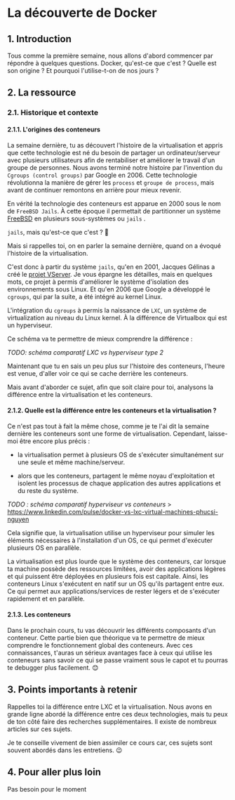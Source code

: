 # La découverte de Docker

## 1. Introduction
Tous comme la première semaine, nous allons d'abord commencer par répondre à quelques questions.
Docker, qu'est-ce que c'est ? Quelle est son origine ? Et pourquoi l'utilise-t-on de nos jours ?

## 2. La ressource
### 2.1. Historique et contexte
#### 2.1.1. L'origines des conteneurs

La semaine dernière, tu as découvert l'histoire de la virtualisation et 
appris que cette technologie est né du besoin de partager un ordinateur/serveur avec plusieurs utilisateurs afin de rentabiliser et améliorer le travail d'un groupe de personnes.
Nous avons terminé notre histoire par l'invention du  `Cgroups (control groups)` par Google en 2006. Cette technologie
révolutionna la manière de gérer les `process` et `groupe de process`, mais avant de continuer remontons en arrière pour mieux revenir.

En vérité la technologie des conteneurs est apparue en 2000 sous le nom de `FreeBSD Jails`. 
À cette époque il permettait de partitionner un système [FreeBSD](https://www.techno-science.net/definition/7667.html) en plusieurs sous-systèmes ou `jails` . 

`jails`, mais qu'est-ce que c'est ? 🤔

Mais si rappelles toi, on en parler la semaine dernière, quand on a évoqué l'histoire de la virtualisation.

C'est donc à partir du système `jails`, qu'en en 2001, Jacques Gélinas a créé le [projet VServer](https://fr.wikipedia.org/wiki/Linux_Virtual_Server). 
Je vous épargne les détailles, mais en quelques mots, ce projet à permis d'améliorer le système d'isolation des environnements sous Linux. Et qu'en 2006 que Google a développé le `cgroups`, qui par la suite, a été intégré au kernel Linux.

L'intégration du `cgroups` à permis la naissance de `LXC`, un système de virtualization au niveau du Linux kernel. À la différence de Virtualbox qui est un hyperviseur.


Ce schéma va te permettre de mieux comprendre la différence :

*TODO: schéma comparatif LXC vs hyperviseur type 2*


Maintenant que tu en sais un peu plus sur l'histoire des conteneurs, l'heure est venue, d'aller voir ce qui se cache derrière les conteneurs.


Mais avant d'aborder ce sujet, afin que soit claire pour toi, analysons la différence entre la virtualisation et les conteneurs.


#### 2.1.2. Quelle est la différence entre les conteneurs et la virtualisation ?
Ce n'est pas tout à fait la même chose, comme je te l'ai dit la semaine dernière les conteneurs sont une forme de virtualisation. 
Cependant, laisse-moi être encore plus précis :

- la virtualisation permet à plusieurs OS de s'exécuter simultanément sur une seule et même machine/serveur.


- alors que les conteneurs, partagent le même noyau d'exploitation et isolent les processus de chaque application des autres applications et du reste du système.

*TODO : schéma comparatif hyperviseur vs conteneurs* > https://www.linkedin.com/pulse/docker-vs-lxc-virtual-machines-phucsi-nguyen


Cela signifie que, la virtualisation utilise un hyperviseur pour simuler les éléments nécessaires à l'installation d'un OS, 
ce qui permet d'exécuter plusieurs OS en parallèle. 

La virtualisation est plus lourde que le système des conteneurs, car lorsque ta machine possède des ressources limitées, 
avoir des applications légères et qui puissent être déployées en plusieurs fois est capitale. 
Ainsi, les conteneurs Linux s'exécutent en natif sur un OS qu'ils partagent entre eux.
Ce qui permet aux applications/services de rester légers et de s'exécuter rapidement et en parallèle.


#### 2.1.3. Les conteneurs
Dans le prochain cours, tu vas découvrir les différents composants d'un conteneur.
Cette partie bien que théorique va te permettre de mieux comprendre le fonctionnement global des conteneurs.
Avec ces connaissances, t'auras un sérieux avantages face à ceux qui utilise les conteneurs sans savoir ce qui se passe vraiment sous le capot 
et tu pourras te debugger plus facilement. :blush:


## 3. Points importants à retenir
Rappelles toi la différence entre LXC et la virtualisation. 
Nous avons en grande ligne abordé la différence entre ces deux technologies, mais tu peux de ton côté faire des recherches supplémentaires.
Il existe de nombreux articles sur ces sujets.

Je te conseille vivement de bien assimiler ce cours car, ces sujets sont souvent abordés dans les entretiens. 😉

## 4. Pour aller plus loin
Pas besoin pour le moment
